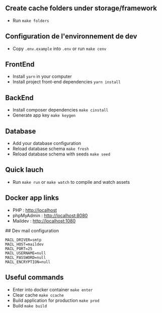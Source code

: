 ## Create cache folders under storage/framework
- Run `make folders`

## Configuration de l'environnement de dev
- Copy `.env.example` into `.env` or run `make cenv`

## FrontEnd
- Install `yarn` in your computer
- Install project front-end dependencies `yarn install`

## BackEnd
- Install composer dependencies `make cinstall`
- Generate app key `make keygen`

## Database
- Add your database configuration
- Reload database schema `make fresh`
- Reload database schema with seeds `make seed`

## Quick lauch
- Run `make run` or `make watch` to compile and watch assets

## Docker app links
- PHP : [http://localhost](http://localhost)
- phpMyAdmin : [http://localhost:8080](http://localhost:8080)
- Maildev : [http://localhost:1080](http://localhost:1080)

## Dev mail configuration

```
MAIL_DRIVER=smtp
MAIL_HOST=maildev
MAIL_PORT=25
MAIL_USERNAME=null
MAIL_PASSWORD=null
MAIL_ENCRYPTION=null
```

## Useful commands
- Enter into docker container `make enter`
- Clear cache `make ccache`
- Build application for production `make prod`
- Build `make build`
